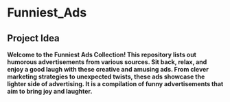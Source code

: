 # Funniest_Ads

## Project Idea

**Welcome to the Funniest Ads Collection! This repository lists out humorous advertisements from various sources. Sit back, relax, and enjoy a good laugh with these creative and amusing ads. From clever marketing strategies to unexpected twists, these ads showcase the lighter side of advertising. It is a compilation of funny advertisements that aim to bring joy and laughter.**
